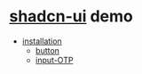 # [shadcn-ui](https://ui.shadcn.com/) demo

- [installation](https://ui.shadcn.com/docs/installation)
  - [button](https://ui.shadcn.com/docs/components/button)
  - [input-OTP](https://ui.shadcn.com/docs/components/input-otp)
